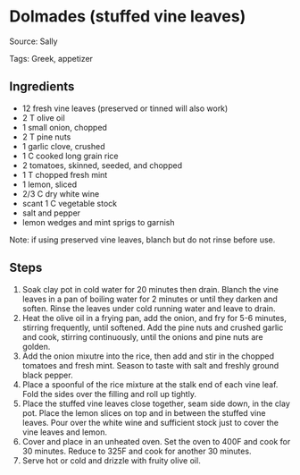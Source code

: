 # Dolmades (stuffed vine leaves)

Source: Sally

Tags: Greek, appetizer

## Ingredients

* 12 fresh vine leaves (preserved or tinned will also work)
* 2 T olive oil
* 1 small onion, chopped
* 2 T pine nuts
* 1 garlic clove, crushed
* 1 C cooked long grain rice
* 2 tomatoes, skinned, seeded, and chopped
* 1 T chopped fresh mint
* 1 lemon, sliced
* 2/3 C dry white wine
* scant 1 C vegetable stock
* salt and pepper
* lemon wedges and mint sprigs to garnish

Note: if using preserved vine leaves, blanch but do not rinse before use.

## Steps

1. Soak clay pot in cold water for 20 minutes then drain.  Blanch the vine leaves in a pan of boiling water for 2 minutes or until they darken and soften.  Rinse the leaves under cold running water and leave to drain.
2. Heat the olive oil in a frying pan, add the onion, and fry for 5-6 minutes, stirring frequently, until softened.  Add the pine nuts and crushed garlic and cook, stirring continuously, until the onions and pine nuts are golden. 
3. Add the onion mixutre into the rice, then add and stir in the chopped tomatoes and fresh mint.  Season to taste with salt and freshly ground black pepper.
4. Place a spoonful of the rice mixture at the stalk end of each vine leaf.  Fold the sides over the filling and roll up tightly.
5. Place the stuffed vine leaves close together, seam side down, in the clay pot.  Place the lemon slices on top and in between the stuffed vine leaves.  Pour over the white wine and sufficient stock just to cover the vine leaves and lemon.
6. Cover and place in an unheated oven.  Set the oven to 400F and cook for 30 minutes.  Reduce to 325F and cook for another 30 minutes.
7. Serve hot or cold and drizzle with fruity olive oil.
